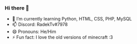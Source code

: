 ### Hi there 👋

- 🌱 I’m currently learning Python, HTML, CSS, PHP, MySQL
- 📫 Discord: RadekTv#7978
- 😄 Pronouns: He/Him
- ⚡ Fun fact: I love the old versions of minecraft :3
